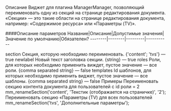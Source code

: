 Описание
Виджет для плагина ManagerManager, позволяющий переименовать одну из секций на странице редактирования документа.
«Секции» — это такие области на странице редактирования документа, например: «Содержимое ресурса» или «Параметры (TV)».

####Описание параметров
Название|Описание|Допустимые значения|Значение по умолчанию|Обязателен?
--------|--------|---------|-----------

section	Секция, которую необходимо переименовать.	{'content'; 'tvs'}	—	true
newlabel	Новый текст заголовка секции.	{string}	—	true
roles	Роли, для которых необходимо применить виждет, пустое значение — все роли.	{comma separated string}	—	false
templates	Id шаблонов, для которых необходимо применить виджет, пустое значение — все шаблоны.	{comma separated string}	—	false
Примеры
Переименовать секцию контента документа для пользователей с id роли = 2
mm_renameSection('content', 'Текстик (отображается на страничке)', '2');
Переименовать секцию «Параметры (TV) для всех пользователей
mm_renameSection('tvs', 'Дополнительные параметры');